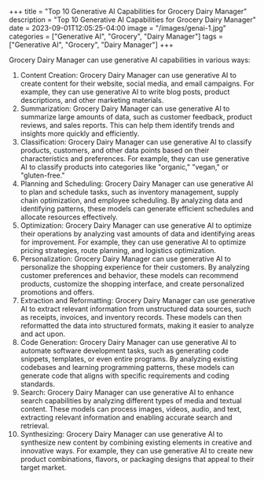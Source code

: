 +++
title = "Top 10 Generative AI Capabilities for Grocery Dairy Manager"
description = "Top 10 Generative AI Capabilities for Grocery Dairy Manager"
date = 2023-09-01T12:05:25-04:00
image = "/images/genai-1.jpg"
categories = ["Generative AI", "Grocery", "Dairy Manager"]
tags = ["Generative AI", "Grocery", "Dairy Manager"]
+++

Grocery Dairy Manager can use generative AI capabilities in various ways:

1. Content Creation: Grocery Dairy Manager can use generative AI to create content for their website, social media, and email campaigns. For example, they can use generative AI to write blog posts, product descriptions, and other marketing materials.
2. Summarization: Grocery Dairy Manager can use generative AI to summarize large amounts of data, such as customer feedback, product reviews, and sales reports. This can help them identify trends and insights more quickly and efficiently.
3. Classification: Grocery Dairy Manager can use generative AI to classify products, customers, and other data points based on their characteristics and preferences. For example, they can use generative AI to classify products into categories like "organic," "vegan," or "gluten-free."
4. Planning and Scheduling: Grocery Dairy Manager can use generative AI to plan and schedule tasks, such as inventory management, supply chain optimization, and employee scheduling. By analyzing data and identifying patterns, these models can generate efficient schedules and allocate resources effectively.
5. Optimization: Grocery Dairy Manager can use generative AI to optimize their operations by analyzing vast amounts of data and identifying areas for improvement. For example, they can use generative AI to optimize pricing strategies, route planning, and logistics optimization.
6. Personalization: Grocery Dairy Manager can use generative AI to personalize the shopping experience for their customers. By analyzing customer preferences and behavior, these models can recommend products, customize the shopping interface, and create personalized promotions and offers.
7. Extraction and Reformatting: Grocery Dairy Manager can use generative AI to extract relevant information from unstructured data sources, such as receipts, invoices, and inventory records. These models can then reformatted the data into structured formats, making it easier to analyze and act upon.
8. Code Generation: Grocery Dairy Manager can use generative AI to automate software development tasks, such as generating code snippets, templates, or even entire programs. By analyzing existing codebases and learning programming patterns, these models can generate code that aligns with specific requirements and coding standards.
9. Search: Grocery Dairy Manager can use generative AI to enhance search capabilities by analyzing different types of media and textual content. These models can process images, videos, audio, and text, extracting relevant information and enabling accurate search and retrieval.
10. Synthesizing: Grocery Dairy Manager can use generative AI to synthesize new content by combining existing elements in creative and innovative ways. For example, they can use generative AI to create new product combinations, flavors, or packaging designs that appeal to their target market.
